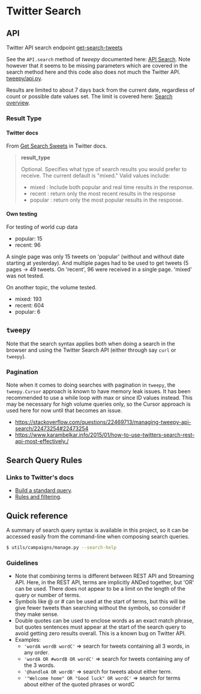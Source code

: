 # Twitter Search

## API

Twitter API search endpoint [get-search-tweets](https://developer.twitter.com/en/docs/tweets/search/api-reference/get-search-tweets)

See the `API.search` method of _tweepy_ documented here: [API Search](http://docs.tweepy.org/en/latest/api.html#API.search). Note however that it seems to be missing parameters which are covered in the search method here and this code also does not much the Twitter API. [tweepy/api.py](    https://github.com/tweepy/tweepy/blob/master/tweepy/api.py).

Results are limited to about 7 days back from the current date, regardless
of count or possible date values set. The limit is covered here: [Search overview](https://developer.twitter.com/en/docs/tweets/search/overview).


### Result Type


#### Twitter docs

From [Get Search Sweets](https://developer.twitter.com/en/docs/tweets/search/api-reference/get-search-tweets.html) in Twitter docs.


> **result_type**
>
> Optional. Specifies what type of search results you would prefer to receive. The current default is "mixed." Valid values include:
> - mixed : Include both popular and real time results in the response.
> - recent : return only the most recent results in the response
> - popular : return only the most popular results in the response.

#### Own testing

For testing of world cup data

- popular: 15
- recent: 96

A single page was only 15 tweets on 'popular' (without and without date starting at yesterday). And multiple pages had to be used to get tweets (5 pages -> 49 tweets. On 'recent', 96 were received in a single page. 'mixed' was not tested.
  
 On another topic, the volume tested.
 
  - mixed: 193
  - recent: 604
  - popular: 6


## `tweepy`

Note that the search syntax applies both when doing a search in the browser and using the Twitter Search API (either through say `curl` or `tweepy`).

### Pagination

Note when it comes to doing searches with pagination in `tweepy`, the `tweepy.Cursor` approach is known to have memory leak issues.
It has been recommended to use a while loop with max or since ID values
instead. This may be necessary for high volume queries only, so the
Cursor approach is used here for now until that becomes an issue.

- https://stackoverflow.com/questions/22469713/managing-tweepy-api-search/22473254#22473254
- https://www.karambelkar.info/2015/01/how-to-use-twitters-search-rest-api-most-effectively./


## Search Query Rules


### Links to Twitter's docs

- [Build a standard query](https://developer.twitter.com/en/docs/tweets/rules-and-filtering/guides/build-standard-queries).
- [Rules and filtering](https://developer.twitter.com/en/docs/tweets/rules-and-filtering/guides/using-premium-operators).

## Quick reference


A summary of search query syntax is available in this project, so it can be accessed easily from the command-line when composing search queries.

```bash
$ utils/campaigns/manage.py --search-help
```


### Guidelines

- Note that combining terms is different between REST API and Streaming API.
  Here, in the REST API, terms are implicitly ANDed together, but 'OR'
  can be used. There does not appear to be a limit on the length
  of the query or number of terms.
- Symbols like @ or # can be used at the start of terms, but this will
  be give fewer tweets than searching without the symbols, so consider
  if they make sense.
- Double quotes can be used to enclose words as an exact match phrase,
  but quotes sentences must appear at the start of the search query to
  avoid getting zero results overall. This is a known bug on Twitter API.
- Examples:
    * `'wordA wordB wordC'` => search for tweets containing all 3 words,
        in any order.
    * `'wordA OR #wordB OR wordC'` => search for tweets containing any of
        the 3 words.
    * `'@handleA OR wordB'` => search for tweets about either term.
    * `'"Welcome home" OR "Good luck" OR wordC'` => search for terms
        about either of the quoted phrases or wordC
